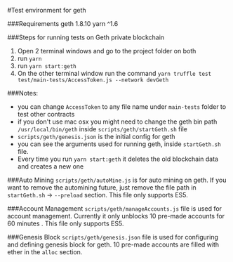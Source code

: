 #Test environment for geth

###Requirements
geth 1.8.10
yarn ^1.6

###Steps for running tests on Geth private blockchain
1. Open 2 terminal windows and go to the project folder on both
1. run `yarn`
1. run `yarn start:geth`
1. On the other terminal window run the command `yarn truffle test test/main-tests/AccessToken.js --network devGeth`

###Notes:    
- you can change `AccessToken` to any file name under `main-tests` folder to test other contracts
- if you don't use mac osx you might need to change the geth bin path `/usr/local/bin/geth` inside `scripts/geth/startGeth.sh` file
- `scripts/geth/genesis.json` is the initial config for geth
- you can see the arguments used for running geth, inside `startGeth.sh` file.
- Every time you run `yarn start:geth` it deletes the old blockchain data and creates a new one

###Auto Mining
`scripts/geth/autoMine.js` is for auto mining on geth. If you want to remove the automining future, just remove the file path in `startGeth.sh` -> `--preload` section. This file only supports ES5.

###Account Management
`scripts/geth/manageAccounts.js` file is used for account management. Currently it only unblocks 10 pre-made accounts for 60 minutes
. This file only supports ES5.

###Genesis Block
`scripts/geth/genesis.json` file is used for configuring and defining genesis block for geth. 10 pre-made accounts are filled with ether in the `alloc` section.